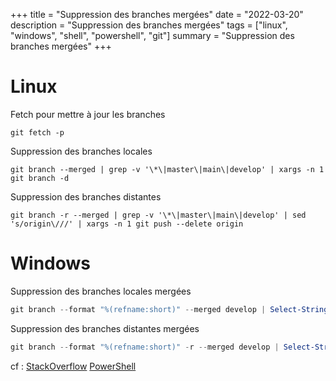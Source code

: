 +++
title = "Suppression des branches mergées"
date = "2022-03-20"
description = "Suppression des branches mergées"
tags = ["linux", "windows", "shell", "powershell", "git"]
summary = "Suppression des branches mergées"
+++
# Linux

Fetch pour mettre à jour les branches
```shell
git fetch -p
```

Suppression des branches locales
```shell
git branch --merged | grep -v '\*\|master\|main\|develop' | xargs -n 1 git branch -d
```

Suppression des branches distantes
```shell
git branch -r --merged | grep -v '\*\|master\|main\|develop' | sed 's/origin\///' | xargs -n 1 git push --delete origin
```

# Windows

Suppression des branches locales mergées
```Powershell
git branch --format "%(refname:short)" --merged develop | Select-String "develop|master|HEAD" -notMatch | where{$_ -ne ""} | Out-GridView -PassThru | % { git branch -d $_ }
```

Suppression des branches distantes mergées
```Powershell
git branch --format "%(refname:short)" -r --merged develop | Select-String "develop|master|HEAD" -notMatch | Out-String -Stream | where{$_ -ne ""} | Out-GridView -PassThru | Foreach-Object { ($_) -replace "origin\/","" } | where{$_ -ne ""} | % {  git push origin --delete $_  }
```

cf :
[StackOverflow](https://stackoverflow.com/a/24558813/14275002)
[PowerShell](https://docs.microsoft.com/en-us/powershell/module/microsoft.powershell.utility/select-string?view=powershell-7.2)